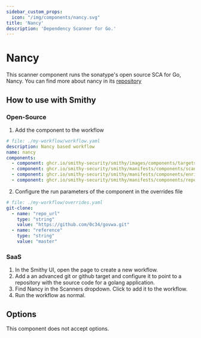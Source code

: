 ```yaml
---
sidebar_custom_props:
  icon: "/img/components/nancy.svg"
title: 'Nancy'
description: 'Dependency Scanner for Go.'
---
```


# Nancy

This scanner component runs the sonatype's open source SCA for Go, Nancy.
You can find more about nancy in
its [repository](https://github.com/sonatype-nexus-community/nancy)

## How to use with Smithy

### Open-Source

1. Add the component to the workflow

```yaml
# file: ./my-workflow/workflow.yaml
description: Nancy based workflow
name: nancy
components:
  - component: ghcr.io/smithy-security/smithy/images/components/targets/git-clone:v1.3.4
  - component: ghcr.io/smithy-security/smithy/manifests/components/scanners/nancy:v1.2.2
  - component: ghcr.io/smithy-security/smithy/manifests/components/enrichers/custom-annotation:v0.1.2
  - component: ghcr.io/smithy-security/smithy/manifests/components/reporters/json-logger:v1.0.2
```

2. Configure the run parameters of the component in the overrides file

```yaml
# file: ./my-workflow/overrides.yaml
git-clone:
  - name: "repo_url"
    type: "string"
    value: "https://github.com/0c34/govwa.git"
  - name: "reference"
    type: "string"
    value: "master"
```

### SaaS

1. In the Smithy UI, open the page to create a new workflow.
2. Add a an advanced git or github target and configure it to point to a repository with the
   source code for a golang application.
3. Find Nancy in the Scanners dropdown. Click to add it to the workflow.
4. Run the workflow as normal.

## Options

This component does not accept options.
